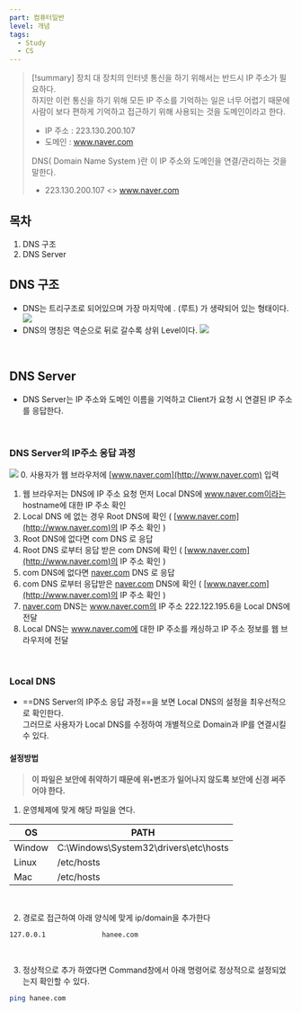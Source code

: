 ```yaml
---
part: 컴퓨터일반
level: 개념
tags:
  - Study
  - CS
---
```

> [!summary]
> 장치 대 장치의 인터넷 통신을 하기 위해서는 반드시 IP 주소가 필요하다. <br>
> 하지만 이런 통신을 하기 위해 모든 IP 주소를 기억하는 일은 너무 어렵기 때문에 사람이 보다 편하게 기억하고 접근하기 위해 사용되는 것을 도메인이라고 한다. <br>
> - IP 주소 : 223.130.200.107 <br>
> - 도메인 : www.naver.com <br>
>
>DNS( Domain Name System )란 이 IP 주소와 도메인을 연결/관리하는 것을 말한다. <br>
> - 223.130.200.107 <> www.naver.com 


## 목차
1. DNS 구조
2. DNS Server


## DNS 구조
- DNS는 트리구조로 되어있으며 가장 마지막에 . (루트) 가 생략되어 있는 형태이다.
	  ![](https://onedrive.live.com/embed?resid=130CBFA7E5A0B893%2165080&authkey=%21ADUA7PvalpmxzeA&width=663&height=397)
- DNS의 명칭은 역순으로 뒤로 갈수록 상위 Level이다.
	  ![](https://onedrive.live.com/embed?resid=130CBFA7E5A0B893%2165079&authkey=%21ALPln9voEjek9Is&width=608&height=149)

<br>

## DNS Server
- DNS Server는 IP 주소와 도메인 이름을 기억하고 Client가 요청 시 연결된 IP 주소를 응답한다.

<br>

### DNS Server의 IP주소 응답 과정
![](https://onedrive.live.com/embed?resid=130CBFA7E5A0B893%2165081&authkey=%21ADq7mV6tLpbdz5A&width=742&height=345)
0. 사용자가 웹 브라우저에 [www.naver.com](http://www.naver.com) 입력
1. 웹 브라우저는 DNS에 IP 주소 요청 먼저 Local DNS에 www.naver.com이라는 hostname에 대한 IP 주소 확인
2. Local DNS 에 없는 경우 Root DNS에 확인 ( [www.naver.com](http://www.naver.com)의 IP 주소 확인 )
3. Root DNS에 없다면 com DNS 로 응답
4. Root DNS 로부터 응답 받은 com DNS에 확인 ( [www.naver.com](http://www.naver.com)의 IP 주소 확인 )
5. com DNS에 없다면 [naver.com](http://naver.com) DNS 로 응답
6. com DNS 로부터 응답받은 [naver.com](http://naver.com) DNS에 확인 ( [www.naver.com](http://www.naver.com)의 IP 주소 확인 )
7. [naver.com](http://naver.com) DNS는 www.naver.com의 IP 주소 222.122.195.6을 Local DNS에 전달
8. Local DNS는 www.naver.com에 대한 IP 주소를 캐싱하고 IP 주소 정보를 웹 브라우저에 전달

<br>

### Local DNS
- ==DNS Server의 IP주소 응답 과정==을 보면 Local DNS의 설정을 최우선적으로 확인한다. <br>
	  그러므로 사용자가 Local DNS를 수정하여 개별적으로 Domain과 IP를 연결시킬 수 있다.
#### 설정방법
> **이 파일은 보안에 취약하기 때문에 위•변조가 일어나지 않도록 보안에 신경 써주어야 한다.**
1. 운영체제에 맞게 해당 파일을 연다.
 
| OS     | PATH                                  |
|--------|---------------------------------------|
| Window | C:\Windows\System32\drivers\etc\hosts |
| Linux  | /etc/hosts                            |
| Mac    | /etc/hosts                            |
<br>

2. 경로로 접근하여 아래 양식에 맞게 ip/domain을 추가한다
~~~
127.0.0.1              hanee.com
~~~
<br>

3. 정상적으로 추가 하였다면 Command창에서 아래 명령어로 정상적으로 설정되었는지 확인할 수 있다.
~~~bash
ping hanee.com
~~~
